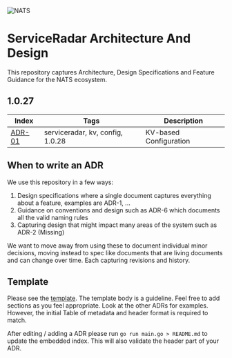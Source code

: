 ![NATS](large-logo.png)

# ServiceRadar Architecture And Design

This repository captures Architecture, Design Specifications and Feature Guidance for the NATS ecosystem.
## 1.0.27

| Index                   | Tags                             | Description                     |
|-------------------------|----------------------------------|---------------------------------|
| [ADR-01](adr/ADR-01.md) | serviceradar, kv, config, 1.0.28 | KV-based Configuration          |

## When to write an ADR

We use this repository in a few ways:

1. Design specifications where a single document captures everything about a feature, examples are ADR-1, ...
1. Guidance on conventions and design such as ADR-6 which documents all the valid naming rules
1. Capturing design that might impact many areas of the system such as ADR-2 (Missing)

We want to move away from using these to document individual minor decisions, moving instead to spec like documents that are living documents and can change over time. Each capturing revisions and history.

## Template

Please see the [template](adr-template.md). The template body is a guideline. Feel free to add sections as you feel appropriate. Look at the other ADRs for examples. However, the initial Table of metadata and header format is required to match.

After editing / adding a ADR please run `go run main.go > README.md` to update the embedded index. This will also validate the header part of your ADR.